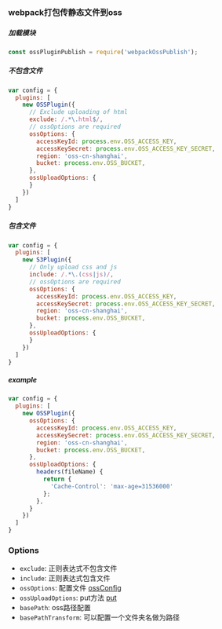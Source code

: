 ### webpack打包传静态文件到oss

##### 加载模块
```javascript
const ossPluginPublish = require('webpackOssPublish');
```

##### 不包含文件
```javascript
var config = {
  plugins: [
    new OSSPlugin({
      // Exclude uploading of html
      exclude: /.*\.html$/,
      // ossOptions are required
      ossOptions: {
        accessKeyId: process.env.OSS_ACCESS_KEY,
        accessKeySecret: process.env.OSS_ACCESS_KEY_SECRET,
        region: 'oss-cn-shanghai',
        bucket: process.env.OSS_BUCKET,
      },
      ossUploadOptions: {
      }
    })
  ]
}
```

##### 包含文件
```javascript
var config = {
  plugins: [
    new S3Plugin({
      // Only upload css and js
      include: /.*\.(css|js)/,
      // ossOptions are required
      ossOptions: {
        accessKeyId: process.env.OSS_ACCESS_KEY,
        accessKeySecret: process.env.OSS_ACCESS_KEY_SECRET,
        region: 'oss-cn-shanghai',
        bucket: process.env.OSS_BUCKET,
      },
      ossUploadOptions: {
      }
    })
  ]
}
```

#####  example
```javascript
var config = {
  plugins: [
    new OSSPlugin({
      ossOptions: {
        accessKeyId: process.env.OSS_ACCESS_KEY,
        accessKeySecret: process.env.OSS_ACCESS_KEY_SECRET,
        region: 'oss-cn-shanghai',
        bucket: process.env.OSS_BUCKET,
      },
      ossUploadOptions: {
        headers(fileName) {
          return {
            'Cache-Control': 'max-age=31536000'
          };
        },
      }
    })
  ]
}
```

### Options

- `exclude`: 正则表达式不包含文件
- `include`: 正则表达式包含文件
- `ossOptions`: 配置文件 [ossConfig](https://github.com/ali-sdk/ali-oss#ossoptions)
- `ossUploadOptions`: put方法 [put](https://github.com/ali-sdk/ali-oss#putname-file-options)
- `basePath`: oss路径配置
- `basePathTransform`: 可以配置一个文件夹名做为路径
